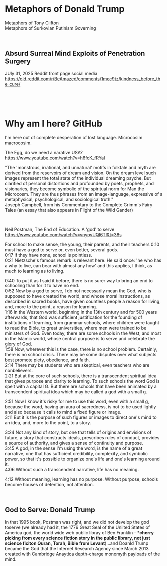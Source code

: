 # Metaphors of Donald Trump

Metaphors of Tony Clifton   
Metaphors of Surkovian Putinism Governing

&nbsp;

## Absurd Surreal Mind Exploits of Penetration Surgery 

JUly 31, 2025 Reddit front page social media    
https://old.reddit.com/r/BeAmazed/comments/1mec9tz/kindness_before_the_cure/

&nbsp;

&nbsp;

# Why am I here? GitHub

I'm here out of complete desperation of lost language. Microcosim macrocosim. 

The Egg, do we need a narative USA?    
https://www.youtube.com/watch?v=h6fcK_fRYaI

"The 'monstrous, irrational, and unnatural' motifs in folktale and myth are derived from the reservoirs of dream and vision. On the dream level such images represent the total state of the individual dreaming psyche. But clarified of personal distortions and profounded by poets, prophets, and visionaries, they become symbolic of the spiritual norm for Man the Microcosm. They are thus phrases from an image-language, expressive of a metaphysical, psychological, and sociological truth."     
Joseph Campbell, from his Commentary to the Complete Grimm's Fairy Tales (an essay that also appears in Flight of the Wild Gander)

&nbsp;

Neil Postman, The End of Education. A 'god' to serve   
https://www.youtube.com/watch?v=vnypvUQl6TI&t=38s    

For school to make sense, the young, their parents, and their teachers
0:10
must have a god to serve or, even better, several gods.    
0:17
If they have none, school is pointless.   
0:21
Nietzsche's famous remark is relevant here.
He said once:
'he who has a why to live, can bear with almost any how'
and this applies, I think, as much to learning as to living.     

0:40
To put it as I said it before, there is no surer way to bring an end to schooling than for it to have no end.    
0:52
Now by a god to serve, I do not necessarily mean the God, who is supposed to have created the world, and whose moral instructions, as described in sacred books, have given countless people a reason for living, and, more to the point, a reason for learning.     
1:16
In the Western world, beginning in the 13th century and for 500 years afterwards, that God was sufficient justification for the founding of institutions of learning, from grammar schools, where children were taught to read the Bible, to great universities, where men were trained to be ministers of God. Even today, there are some schools in the West, and most in the Islamic world, whose central purpose is to serve and celebrate the glory of God.    
1:58
Now, wherever this is the case, there is no school problem. Certainly, there is no school crisis. There may be some disputes over what subjects best promote piety, obedience, and faith.      
2:14
There may be students who are skeptical, even teachers who are nonbelievers.   
2:21
But at the core of such schools, there is a transcendent spiritual idea
that gives purpose and clarity to learning. To such schools the word God is spelt with a capital G.
But there are schools that have been animated by a transcendent spiritual idea
which may be called a god with a small g.    

2:51
Now I know it's risky for me to use this word, even with a small g,
because the word, having an aura of sacredness, is not to be used lightly
and also because it calls to mind a fixed figure or image.    
3:11
But it is the purpose of such figures or images
to direct one's mind to an idea,
and, more to the point, to a story.     

3:24
Not any kind of story,
but one that tells of origins and envisions of future,
a story that constructs ideals, prescribes rules of conduct,
provides a source of authority, and gives a sense of continuity and purpose.    
3:45
A god, in the sense I'm using the word, is the name of a great narrative,
one that has sufficient credibility, complexity, and symbolic power,
so that it's possible to organize one's life and one's learning around it.    
4:06
Without such a transcendent narrative, life has no meaning.    

4:12
Without meaning, learning has no purpose. Without purpose, schools become houses of detention, not attention.

&nbsp;

## God to Serve: Donald Trump

In that 1995 book, Postman was right, and we did not develop the god toserve (we already had it, the 1776 Great Seal of the Uniited States of America god, the world wide web public libray of Ben Franklin - ***cherry picking from every science fiction story in the public library, not just science ficiton Quran, Torah, Bible from Levant**)...and Doanld Trump became the God that the Internet Research Agency since March 2013 created with Cambridge Anaytica depth-charge monomyth payloads of the mind.

